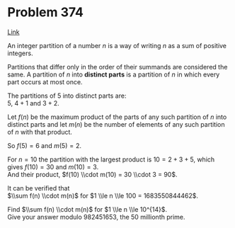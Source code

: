 # Problem 374

[Link](https://projecteuler.net/problem=374)

An integer partition of a number $n$ is a way of writing $n$ as a sum of positive integers.

Partitions that differ only in the order of their summands are considered the same. A partition of $n$ into **distinct parts** is a partition of $n$ in which every part occurs at most once.

The partitions of $5$ into distinct parts are:  
$5$, $4+1$ and $3+2$.

Let $f(n)$ be the maximum product of the parts of any such partition of $n$ into distinct parts and let $m(n)$ be the number of elements of any such partition of $n$ with that product.

So $f(5)=6$ and $m(5)=2$.

For $n=10$ the partition with the largest product is $10=2+3+5$, which gives $f(10)=30$ and $m(10)=3$.  
And their product, $f(10) \\cdot m(10) = 30 \\cdot 3 = 90$.

It can be verified that  
$\\sum f(n) \\cdot m(n)$ for $1 \\le n \\le 100 = 1683550844462$.

Find $\\sum f(n) \\cdot m(n)$ for $1 \\le n \\le 10^{14}$.  
Give your answer modulo $982451653$, the $50$ millionth prime.